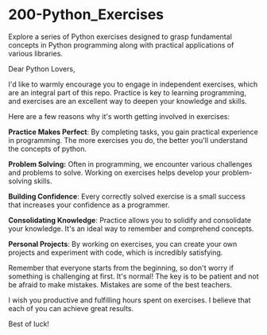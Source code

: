 # 200-Python_Exercises
Explore a series of Python exercises designed to grasp fundamental concepts in Python programming along with practical applications of various libraries.


Dear Python Lovers,

I'd like to warmly encourage you to engage in independent exercises,
which are an integral part of this repo. Practice is key to learning programming, 
and exercises are an excellent way to deepen your knowledge and skills.


Here are a few reasons why it's worth getting involved in exercises:

**Practice Makes Perfect**: By completing tasks, you gain practical experience in programming.
The more exercises you do, the better you'll understand the concepts of python.


**Problem Solving:** Often in programming, we encounter various challenges and problems to solve. 
Working on exercises helps develop your problem-solving skills.


**Building Confidence**: Every correctly solved exercise is a small success that increases
your confidence as a programmer.


**Consolidating Knowledge**: Practice allows you to solidify and consolidate your knowledge.
It's an ideal way to remember and comprehend concepts.

**Personal Projects**: By working on exercises, you can create your own projects and experiment with code,
which is incredibly satisfying.



Remember that everyone starts from the beginning, so don't worry if something is challenging at first.
It's normal! The key is to be patient and not be afraid to make mistakes. Mistakes are some of the best teachers.

I wish you productive and fulfilling hours spent on exercises. 
I believe that each of you can achieve great results.

Best of luck!

